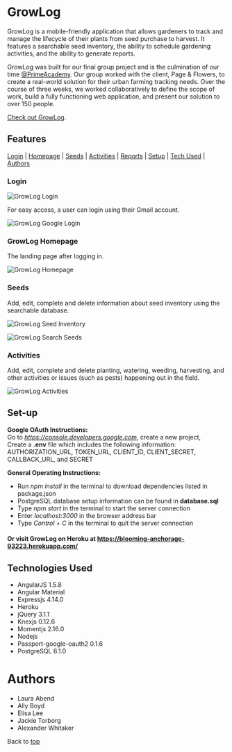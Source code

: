 # <a name="top">GrowLog</a>
GrowLog is a mobile-friendly application that allows gardeners to track and manage the lifecycle of their plants from seed purchase to harvest. It features a searchable seed inventory, the ability to schedule gardening activities, and the ability to generate reports.

GrowLog was built for our final group project and is the culmination of our time [@PrimeAcademy](https://github.com/PrimeAcademy). Our group worked with the client, Page & Flowers, to create a real-world solution for their urban farming tracking needs. Over the course of three weeks, we worked collaboratively to define the scope of work, build a fully functioning web application, and present our solution to over 150 people.

[Check out GrowLog](https://blooming-anchorage-93223.herokuapp.com/).

## Features
[Login](#login) | [Homepage](#homepage) | [Seeds](#seeds) | [Activities](#activities) | [Reports](#reports) | [Setup](#setup) | [Tech Used](#tech) | [Authors](#authors)

### <a name="login">Login</a>
![GrowLog Login](screenshots/login.png)

For easy access, a user can login using their Gmail account.

![GrowLog Google Login](screenshots/googleOAuth.png)

### <a name="homepage">GrowLog Homepage</a>
The landing page after logging in.

![GrowLog Homepage](screenshots/homepage.png)

### <a name="seeds">Seeds</a>
Add, edit, complete and delete information about seed inventory using the searchable database.

![GrowLog Seed Inventory](screenshots/seeds.png)

![GrowLog Search Seeds](screenshots/searchSeeds.png)

### <a name="activities">Activities</a>
Add, edit, complete and delete planting, watering, weeding, harvesting, and other activities or issues (such as pests) happening out in the field.

![GrowLog Activities](screenshots/activities.png)

## <a name="setup">Set-up</a>

__Google OAuth Instructions:__  
Go to *https://console.developers.google.com*, create a new project,   
Create a **.env** file which includes the following information:  
AUTHORIZATION_URL, TOKEN_URL, CLIENT_ID, CLIENT_SECRET, CALLBACK_URL, and SECRET   

__General Operating Instructions:__   
- Run *npm install* in the terminal to download dependencies listed in package.json  
- PostgreSQL database setup information can be found in **database.sql**  
- Type *npm start* in the terminal to start the server connection  
- Enter *localhost:3000* in the browser address bar  
- Type *Control + C* in the terminal to quit the server connection

#### Or visit GrowLog on Heroku at https://blooming-anchorage-93223.herokuapp.com/

## <a name="tech">Technologies Used</a>
- AngularJS 1.5.8
- Angular Material
- Expressjs 4.14.0
- Heroku
- jQuery 3.1.1  
- Knexjs 0.12.6  
- Momentjs 2.16.0
- Nodejs
- Passport-google-oauth2 0.1.6  
- PostgreSQL 6.1.0

# <a name="authors">Authors</a>
- Laura Abend  
- Ally Boyd  
- Elisa Lee  
- Jackie Torborg  
- Alexander Whitaker

Back to [top](#top)

